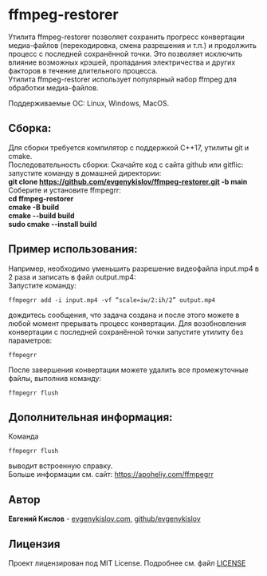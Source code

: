 # ffmpeg-restorer  
Утилита ffmpeg-restorer позволяет сохранить прогресс конвертации медиа-файлов (перекодировка, смена разрешения и т.п.) и продолжить процесс с последней сохранённой точки. Это позволяет исключить влияние возможных крэшей, пропадания электричества и других факторов в течение длительного процесса.  
Утилита ffmpeg-restorer использует популярный набор ffmpeg для обработки медиа-файлов.  

Поддерживаемые ОС: Linux, Windows, MacOS.  

## Сборка:

Для сборки требуется компилятор с поддержкой C++17, утилиты git и cmake.  
Последовательность сборки:
Скачайте код с сайта github или gitflic: запустите команду в домашней директории:  
**git clone https://github.com/evgenykislov/ffmpeg-restorer.git -b main**  
Соберите и установите ffmpegrr:  
**cd ffmpeg-restorer**  
**cmake -B build**  
**cmake --build build**  
**sudo cmake --install build**  


## Пример использования:

Например, необходимо уменьшить разрешение видеофайла input.mp4 в 2 раза и записать в файл output.mp4:  
Запустите команду:  
```  
ffmpegrr add -i input.mp4 -vf “scale=iw/2:ih/2” output.mp4
```  
дождитесь сообщения, что задача создана и после этого можете в любой момент прерывать процесс конвертации.
Для возобновления конвертации с последней сохранённой точки запустите утилиту без параметров:  
```  
ffmpegrr
```  
После завершения конвертации можете удалить все промежуточные файлы, выполнив команду:  
```  
ffmpegrr flush
```  

## Дополнительная информация:
Команда  
```  
ffmpegrr flush
```  
выводит встроенную справку.  
Больше информации см. сайт: https://apoheliy.com/ffmpegrr  

## Автор

**Евгений Кислов** - [evgenykislov.com](https://evgenykislov.com), [github/evgenykislov](https://github.com/evgenykislov)

## Лицензия

Проект лицензирован под MIT License. Подробнее см. файл [LICENSE](LICENSE)
